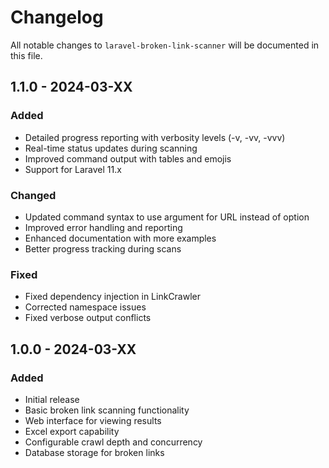 # Changelog

All notable changes to `laravel-broken-link-scanner` will be documented in this file.

## 1.1.0 - 2024-03-XX

### Added
- Detailed progress reporting with verbosity levels (-v, -vv, -vvv)
- Real-time status updates during scanning
- Improved command output with tables and emojis
- Support for Laravel 11.x

### Changed
- Updated command syntax to use argument for URL instead of option
- Improved error handling and reporting
- Enhanced documentation with more examples
- Better progress tracking during scans

### Fixed
- Fixed dependency injection in LinkCrawler
- Corrected namespace issues
- Fixed verbose output conflicts

## 1.0.0 - 2024-03-XX

### Added
- Initial release
- Basic broken link scanning functionality
- Web interface for viewing results
- Excel export capability
- Configurable crawl depth and concurrency
- Database storage for broken links 